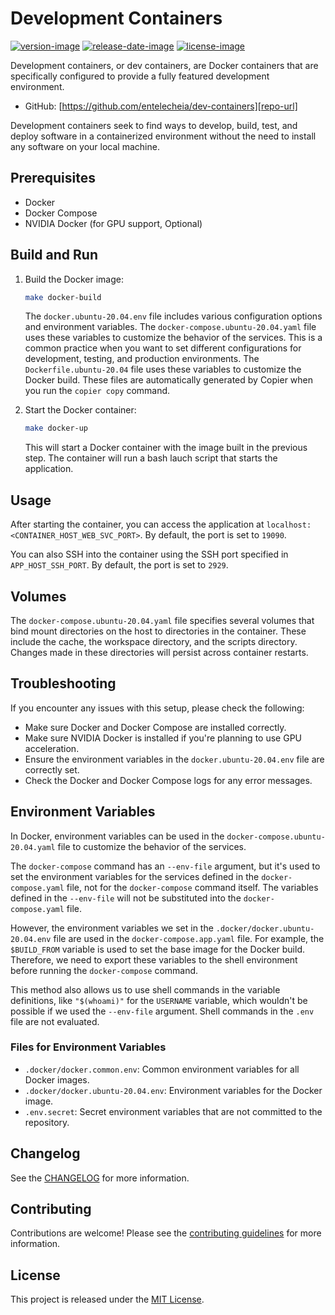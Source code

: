 # Development Containers

[![version-image]][release-url]
[![release-date-image]][release-url]
[![license-image]][license-url]

Development containers, or dev containers, are Docker containers that are specifically configured to provide a fully featured development environment.

- GitHub: [https://github.com/entelecheia/dev-containers][repo-url]

Development containers seek to find ways to develop, build, test, and deploy software in a containerized environment without the need to install any software on your local machine.

## Prerequisites

- Docker
- Docker Compose
- NVIDIA Docker (for GPU support, Optional)

## Build and Run

1. Build the Docker image:

   ```bash
   make docker-build
   ```

   The `docker.ubuntu-20.04.env` file includes various configuration options and environment variables. The `docker-compose.ubuntu-20.04.yaml` file uses these variables to customize the behavior of the services. This is a common practice when you want to set different configurations for development, testing, and production environments. The `Dockerfile.ubuntu-20.04` file uses these variables to customize the Docker build. These files are automatically generated by Copier when you run the `copier copy` command.

2. Start the Docker container:

   ```bash
   make docker-up
   ```

   This will start a Docker container with the image built in the previous step. The container will run a bash lauch script that starts the application.

## Usage

After starting the container, you can access the application at `localhost:<CONTAINER_HOST_WEB_SVC_PORT>`. By default, the port is set to `19090`.

You can also SSH into the container using the SSH port specified in `APP_HOST_SSH_PORT`. By default, the port is set to `2929`.

## Volumes

The `docker-compose.ubuntu-20.04.yaml` file specifies several volumes that bind mount directories on the host to directories in the container. These include the cache, the workspace directory, and the scripts directory. Changes made in these directories will persist across container restarts.

## Troubleshooting

If you encounter any issues with this setup, please check the following:

- Make sure Docker and Docker Compose are installed correctly.
- Make sure NVIDIA Docker is installed if you're planning to use GPU acceleration.
- Ensure the environment variables in the `docker.ubuntu-20.04.env` file are correctly set.
- Check the Docker and Docker Compose logs for any error messages.

## Environment Variables

In Docker, environment variables can be used in the `docker-compose.ubuntu-20.04.yaml` file to customize the behavior of the services.

The `docker-compose` command has an `--env-file` argument, but it's used to set the environment variables for the services defined in the `docker-compose.yaml` file, not for the `docker-compose` command itself. The variables defined in the `--env-file` will not be substituted into the `docker-compose.yaml` file.

However, the environment variables we set in the `.docker/docker.ubuntu-20.04.env` file are used in the `docker-compose.app.yaml` file. For example, the `$BUILD_FROM` variable is used to set the base image for the Docker build. Therefore, we need to export these variables to the shell environment before running the `docker-compose` command.

This method also allows us to use shell commands in the variable definitions, like `"$(whoami)"` for the `USERNAME` variable, which wouldn't be possible if we used the `--env-file` argument. Shell commands in the `.env` file are not evaluated.

### Files for Environment Variables

- `.docker/docker.common.env`: Common environment variables for all Docker images.
- `.docker/docker.ubuntu-20.04.env`: Environment variables for the Docker image.
- `.env.secret`: Secret environment variables that are not committed to the repository.

## Changelog

See the [CHANGELOG] for more information.

## Contributing

Contributions are welcome! Please see the [contributing guidelines] for more information.

## License

This project is released under the [MIT License][license-url].
<!-- Links: -->
[license-image]: https://img.shields.io/github/license/entelecheia/dev-containers
[license-url]: https://github.com/entelecheia/dev-containers/blob/main/LICENSE
[version-image]: https://img.shields.io/github/v/release/entelecheia/dev-containers?sort=semver
[release-date-image]: https://img.shields.io/github/release-date/entelecheia/dev-containers
[release-url]: https://github.com/entelecheia/dev-containers/releases
[repo-url]: https://github.com/entelecheia/dev-containers
[changelog]: https://github.com/entelecheia/dev-containers/blob/main/CHANGELOG.md
[contributing guidelines]: https://github.com/entelecheia/dev-containers/blob/main/CONTRIBUTING.md
<!-- Links: -->
